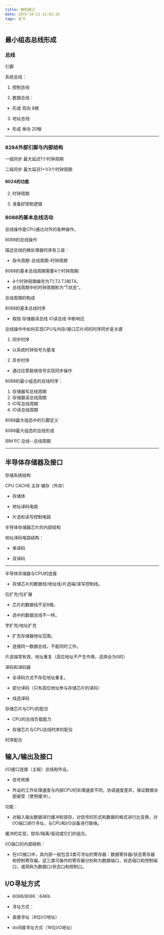 ```yaml
---
title: 微机接口
date: 2015-10-21 12:01:19
tags: 复习
---
```


## 最小组态总线形成

### 总线

引脚

系统总线：

1. 控制总线

2. 数据总线：

 - 形成 双向 8根

3.  地址总线:

 - 形成 单向 20根 

---

### 8284外部引脚与内部结构

一级同步 最大延迟1个时钟周期

二级同步 最大延迟1+1/3个时钟周期

#### 8024的功能



2. 时钟周期

3. 准备好控制逻辑

### 8088的基本总线活动

总线操作是CPU通过对外的各种操作。

8088的总线操作

描述总线的微处理器时序有三级：

 - 指令周期-总线周期-时钟周期

8088的基本总线周期需要4个时钟周期:

 - 4个时钟周期编号为T1,T2.T3和T4。
 - 总线周期中的时钟周期称为“T状态”。

总线周期的构成

8088的基本总线时序

  - 取指 存储器读总线 IO读总线 中断响应

总线操作中如何实现CPU与内存/接口芯片间的时序同步是关键

1. 同步时序 

 - 以系统时钟信号为基准

2. 异步时序

 - 通过应答联络信号实现同步操作

8088的最小组态的总线时序：

1. 存储器写总线周期
2. 存储器读总线周期
3. IO写总线周期
4. IO读总线周期

8088最大组态中的引脚定义

8088最大组态的总线形成


IBM PC 总线--总线周期

---

## 半导体存储器及接口

存储系统结构

CPU CACHE 主存 辅存（外存）

- 存储体

- 地址译码电路

- 片选和读写控制电路

半导体存储器芯片的内部结构

地址译码电路结构：

- 单译码

- 双译码

---

半导体存储器与CPU的连接

 - 存储芯片的数据线/地址线/片选端/读写控制线。

位扩充/位扩展

 - 芯片的数据线不足8根。

 - 选中的数据总线不一样。

字扩充/地址扩充

 - 扩充存储器地址范围。

 - 连接同一数据总线，不能同时工作。

片选端常有效，地址重复（高位地址不产生作用，选择全为0的）

译码和译码器

 - 全译码方式不存在地址重复。

 - 部分译码（只有高位地址参与存储芯片的译码）

 - 线选译码

存储芯片与CPU的配合

 - CPU的总线负载能力

 - 存储芯片与CPU总线时序的配合

时序配合

## 输入/输出及接口

I/O接口连接（主板）总线和外设。

 - 信号转换

 - 外设的工作处理速度与内部CPU的处理速度不同，协调速度差异，保证数据全部接受（使用缓冲）。

功能：

 - 对输入输出数据进行缓冲和锁存，对信号的形式和数据的格式进行比变换，对I/O端口进行寻址，与CPU和I/O设备进行联络。

缓冲的实现，锁存/隔离/驱动或它们的组合。

I/O端口的内部结构：

 - 在I/O接口中，其内部一般包含3类可寻址的寄存器：数据寄存器/状态寄存器和控制寄存器。这三类可操作的寄存器分别称为数据端口，状态端口和控制端口，或简称为数据口/状态口和控制口。

## I/O寻址方式

- 8088/8086：64Kb

- 寻址方式：

 - 直接寻址（8位I/O地址）

 - dx间接寻址方式（16位I/O地址）






 















